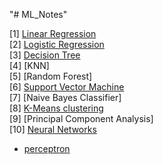 "# ML_Notes" 


[1] [Linear Regression](https://github.com/nsojib/ML_Notes/tree/main/regression) <br>
[2] [Logistic Regression](https://github.com/nsojib/ML_Notes/tree/main/logistic_regression) <br/> 
[3] [Decision Tree](https://github.com/nsojib/ML_Notes/tree/main/decision_tree)<br>
[4] [KNN] <br>
[5] [Random Forest]<br>
[6] [Support Vector Machine](https://github.com/nsojib/ML_Notes/tree/main/svm) <br>
[7] [Naive Bayes Classifier] <br>
[8] [K-Means clustering](https://github.com/nsojib/ML_Notes/tree/main/k_means) <br>
[9] [Principal Component Analysis]<br>
[10] [Neural Networks](https://github.com/nsojib/ML_Notes/tree/main/neural_networks)<br>
* [perceptron](https://github.com/nsojib/ML_Notes/tree/main/neural_networks/perceptron)<br>

